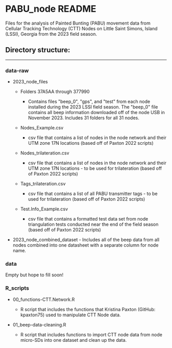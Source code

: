 # PABU_node README
Files for the analysis of Painted Bunting (PABU) movement data from Cellular Tracking Technology (CTT) Nodes on Little Saint Simons, Island (LSSI), Georgia from the 2023 field season.

## Directory structure:

---

### data-raw

* 2023_node_files

  + Folders 37A5AA through 377990
      - Contains files "beep_0", "gps", and "test" from each node installed during the 2023 LSSI field season. The "beep_0" file contains all beep information downloaded off of the node USB in November 2023. Includes 31 folders for all 31 nodes.

  + Nodes_Example.csv
      - csv file that contains a list of nodes in the node network and their UTM zone 17N locations (based off of Paxton 2022 scripts)
  
  + Nodes_trilateration.csv
      - csv file that contains a list of nodes in the node network and their UTM zone 17N locations - to be used for trilateration (based off of Paxton 2022 scripts)
  
  + Tags_trilateration.csv
      - csv file that contains a list of all PABU transmitter tags - to be used for trilateration (based off of Paxton 2022 scripts)
  
  + Test.Info_Example.csv
      - csv file that contains a formatted test data set from node triangulation tests conducted near the end of the field season (based off of Paxton 2022 scripts)
      
* 2023_node_combined_dataset
      - Includes all of the beep data from all nodes combined into one datasheet with a separate column for node name.
  
### data
Empty but hope to fill soon!

### R_scripts

  + 00_functions-CTT.Network.R
    - R script that includes the functions that Kristina Paxton (GitHub: kpaxton75) used to manipulate CTT Node data.

  + 01_beep-data-cleaning.R
    - R script that includes functions to import CTT node data from node micro-SDs into one dataset and clean up the data.
